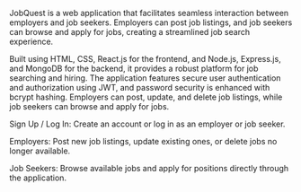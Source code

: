 JobQuest is a web application that facilitates seamless interaction between employers and job seekers. Employers can post job listings, and job seekers can browse and apply for jobs, creating a streamlined job search experience.

Built using HTML, CSS, React.js for the frontend, and Node.js, Express.js, and MongoDB for the backend, it provides a robust platform for job searching and hiring. The application features secure user authentication and authorization using JWT, and password security is enhanced with bcrypt hashing. Employers can post, update, and delete job listings, while job seekers can browse and apply for jobs.

Sign Up / Log In: Create an account or log in as an employer or job seeker.

Employers: Post new job listings, update existing ones, or delete jobs no longer available.

Job Seekers: Browse available jobs and apply for positions directly through the application.
